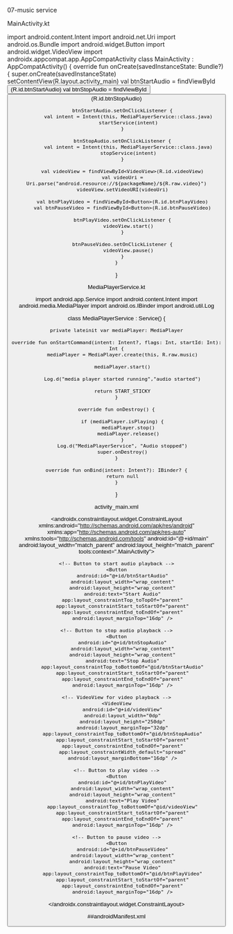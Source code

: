 07-music service


MainActivity.kt


import android.content.Intent
import android.net.Uri
import android.os.Bundle
import android.widget.Button
import android.widget.VideoView
import androidx.appcompat.app.AppCompatActivity
class MainActivity : AppCompatActivity() {
    override fun onCreate(savedInstanceState: Bundle?) {
        super.onCreate(savedInstanceState)
        setContentView(R.layout.activity_main)
        val btnStartAudio = findViewById<Button>(R.id.btnStartAudio)
        val btnStopAudio = findViewById<Button>(R.id.btnStopAudio)

        btnStartAudio.setOnClickListener {
            val intent = Intent(this, MediaPlayerService::class.java)
            startService(intent)
        }

        btnStopAudio.setOnClickListener {
            val intent = Intent(this, MediaPlayerService::class.java)
            stopService(intent)
        }

        val videoView = findViewById<VideoView>(R.id.videoView)
        val videoUri = Uri.parse("android.resource://${packageName}/${R.raw.video}")
        videoView.setVideoURI(videoUri)

        val btnPlayVideo = findViewById<Button>(R.id.btnPlayVideo)
        val btnPauseVideo = findViewById<Button>(R.id.btnPauseVideo)

        btnPlayVideo.setOnClickListener {
            videoView.start()
        }

        btnPauseVideo.setOnClickListener {
            videoView.pause()
        }
    }
}

MediaPlayerService.kt



import android.app.Service
import android.content.Intent
import android.media.MediaPlayer
import android.os.IBinder
import android.util.Log

class MediaPlayerService : Service() {

    private lateinit var mediaPlayer: MediaPlayer

    override fun onStartCommand(intent: Intent?, flags: Int, startId: Int): Int {
        mediaPlayer = MediaPlayer.create(this, R.raw.music)

        mediaPlayer.start()

        Log.d("media player started running","audio started")

        return START_STICKY
    }

    override fun onDestroy() {

        if (mediaPlayer.isPlaying) {
            mediaPlayer.stop()
            mediaPlayer.release()
        }
        Log.d("MediaPlayerService", "Audio stopped")
        super.onDestroy()
    }

    override fun onBind(intent: Intent?): IBinder? {
        return null
    }
}

activity_main.xml
<?xml version="1.0" encoding="utf-8"?>
<androidx.constraintlayout.widget.ConstraintLayout
    xmlns:android="http://schemas.android.com/apk/res/android"
    xmlns:app="http://schemas.android.com/apk/res-auto"
    xmlns:tools="http://schemas.android.com/tools"
    android:id="@+id/main"
    android:layout_width="match_parent"
    android:layout_height="match_parent"
    tools:context=".MainActivity">

    <!-- Button to start audio playback -->
    <Button
        android:id="@+id/btnStartAudio"
        android:layout_width="wrap_content"
        android:layout_height="wrap_content"
        android:text="Start Audio"
        app:layout_constraintTop_toTopOf="parent"
        app:layout_constraintStart_toStartOf="parent"
        app:layout_constraintEnd_toEndOf="parent"
        android:layout_marginTop="16dp" />

    <!-- Button to stop audio playback -->
    <Button
        android:id="@+id/btnStopAudio"
        android:layout_width="wrap_content"
        android:layout_height="wrap_content"
        android:text="Stop Audio"
        app:layout_constraintTop_toBottomOf="@id/btnStartAudio"
        app:layout_constraintStart_toStartOf="parent"
        app:layout_constraintEnd_toEndOf="parent"
        android:layout_marginTop="16dp" />

    <!-- VideoView for video playback -->
    <VideoView
        android:id="@+id/videoView"
        android:layout_width="0dp"
        android:layout_height="250dp"
        android:layout_marginTop="32dp"
        app:layout_constraintTop_toBottomOf="@id/btnStopAudio"
        app:layout_constraintStart_toStartOf="parent"
        app:layout_constraintEnd_toEndOf="parent"
        app:layout_constraintWidth_default="spread"
        android:layout_marginBottom="16dp" />

    <!-- Button to play video -->
    <Button
        android:id="@+id/btnPlayVideo"
        android:layout_width="wrap_content"
        android:layout_height="wrap_content"
        android:text="Play Video"
        app:layout_constraintTop_toBottomOf="@id/videoView"
        app:layout_constraintStart_toStartOf="parent"
        app:layout_constraintEnd_toEndOf="parent"
        android:layout_marginTop="16dp" />

    <!-- Button to pause video -->
    <Button
        android:id="@+id/btnPauseVideo"
        android:layout_width="wrap_content"
        android:layout_height="wrap_content"
        android:text="Pause Video"
        app:layout_constraintTop_toBottomOf="@id/btnPlayVideo"
        app:layout_constraintStart_toStartOf="parent"
        app:layout_constraintEnd_toEndOf="parent"
        android:layout_marginTop="16dp" />

</androidx.constraintlayout.widget.ConstraintLayout>

##androidManifest.xml
 <uses-permission android:name="android.permission.READ_MEDIA_AUDIO"/>
    <uses-permission android:name="android.permission.READ_MEDIA_VIDEO"/>
    <uses-permission android:name="android.permission.WAKE_LOCK"/>
    <uses-permission android:name="android.permission.FOREGROUND_SERVICE"/>